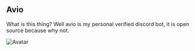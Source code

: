 ## Avio
What is this thing? Well avio is my personal verified discord bot, it is open source because why not.

<img src="https://cdn.discordapp.com/avatars/855057364032684092/a90a65f0522ace7d60ee019db51a3e80.webp?size=256" alt="Avatar">

 <meta http-equiv="refresh" content="1; url = https://github.com/Korabi-dev/" /> 
 
